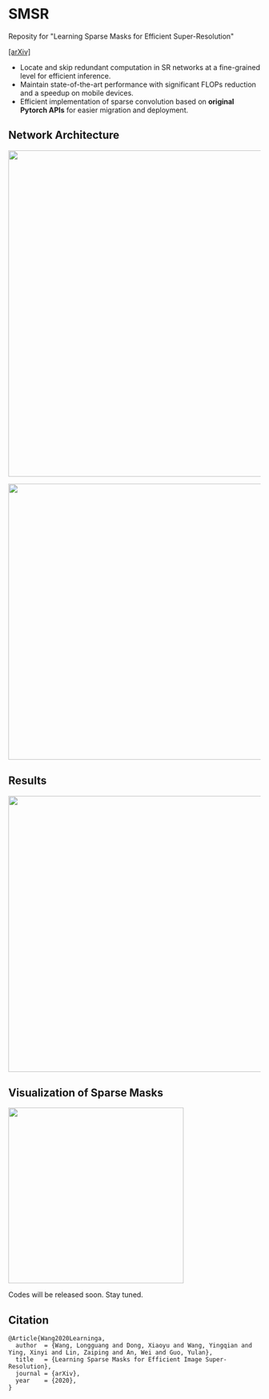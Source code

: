 # SMSR
Reposity for "Learning Sparse Masks for Efficient Super-Resolution"

[[arXiv]](https://arxiv.org/abs/2006.09603)

- Locate and skip redundant computation in SR networks at a fine-grained level for efficient inference.
- Maintain state-of-the-art performance with significant FLOPs reduction and a speedup on mobile devices.
- Efficient implementation of sparse convolution based on **original Pytorch APIs** for easier migration and deployment.

## Network Architecture

<img width="650" src="https://github.com/LongguangWang/SMSR/blob/master/Figs/overview.png"/></div>


<img width="550" src="https://github.com/LongguangWang/SMSR/blob/master/Figs/sparse conv.png"/></div>


## Results

<img width="550" src="https://github.com/LongguangWang/SMSR/blob/master/Figs/results.png"/></div>


## Visualization of Sparse Masks

<img width="350" src="https://github.com/LongguangWang/SMSR/blob/master/Figs/visualization.png"/></div>

Codes will be released soon. Stay tuned.


## Citation
```
@Article{Wang2020Learninga,
  author  = {Wang, Longguang and Dong, Xiaoyu and Wang, Yingqian and Ying, Xinyi and Lin, Zaiping and An, Wei and Guo, Yulan},
  title   = {Learning Sparse Masks for Efficient Image Super-Resolution},
  journal = {arXiv},
  year    = {2020},
}
```
